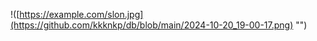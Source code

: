 !([https://example.com/slon.jpg](https://github.com/kkknkp/db/blob/main/2024-10-20_19-00-17.png) "")

